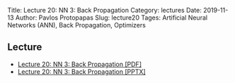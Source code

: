 Title: Lecture 20: NN 3: Back Propagation
Category: lectures
Date: 2019-11-13
Author: Pavlos Protopapas
Slug: lecture20
Tages: Artificial Neural Networks (ANN), Back Propagation, Optimizers


## Lecture

- [Lecture 20: NN 3: Back Propagation [PDF]]({attach}presentation/Lecture20_BackProp.pdf)
- [Lecture 20: NN 3: Back Propagation [PPTX]]({attach}presentation/Lecture20_BackProp.pptx)



